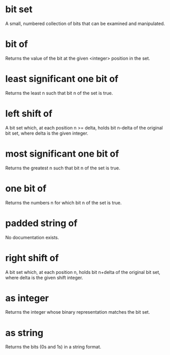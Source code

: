 # bit set

A small, numbered collection of bits that can be examined and manipulated.

# bit <integer> of <bit set>

Returns the value of the bit at the given &lt;integer&gt; position in the set.

# least significant one bit of <bit set>

Returns the least n such that bit n of the set is true.

# left shift <integer> of <bit set>

A bit set which, at each position n &gt;= delta, holds bit n-delta of the original bit set, where delta is the given integer.

# most significant one bit of <bit set>

Returns the greatest n such that bit n of the set is true.

# one bit of <bit set>

Returns the numbers n for which bit n of the set is true.

# padded string of <bit set>

No documentation exists.

# right shift <integer> of <bit set>

A bit set which, at each position n, holds bit n+delta of the original bit set, where delta is the given shift integer.

# <bit set> as integer

Returns the integer whose binary representation matches the bit set.

# <bit set> as string

Returns the bits (0s and 1s) in a string format.
